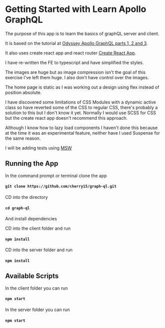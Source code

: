 # Getting Started with Learn Apollo GraphQL
The purpose of this app is to learn the basics of graphQL server and client.

It is based on the tutorial at 
[Odyssey Apollo GraphQL parts 1, 2 and 3](https://odyssey.apollographql.com/lift-off-part1/feature-overview-and-setup).

It also uses create react app and react router [Create React App](https://github.com/facebook/create-react-app).

I have re-written the FE to typescript and have simplified the styles.

The images are huge but as image compression isn't the goal of this exercise I've left them huge. I also don't have control over the images.

The home page is static as I was working out a design using flex instead of position absolute. 

I have discovered some limitations of CSS Modules with a dynamic active class so have reverted some of the CSS to regular CSS, there's probably a solution to this but I don't know it yet. Normally I would use SCSS for CSS but the create react app doesn't recommend this approach. 

Although I know how to lazy load components I haven't done this because at the time it was an experimental feature, neither have I used Suspense for the same reason.

I will be adding tests using [MSW](https://mswjs.io/)

## Running the App

In the command prompt or terminal clone the app

#### `git clone https://github.com/cherry15/graph-ql.git`

CD into the directory

#### `cd graph-ql`

And install dependencies

CD into the client folder and run
#### `npm install`

CD into the server folder and run
#### `npm install`

## Available Scripts

In the client folder you can run
#### `npm start`

In the server folder you can run
#### `npm start`
